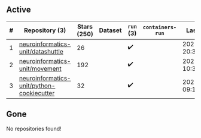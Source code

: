 ## Active
| # | Repository (3) | Stars (250) | Dataset | `run` (3) | `containers-run` | Last Modified |
| --- | --- | --- | --- | --- | --- | --- |
| 1 | [neuroinformatics-unit/datashuttle](https://github.com/neuroinformatics-unit/datashuttle) | 26 |  | :heavy_check_mark: |  | 2025-09-05 20:37:48+00:00 |
| 2 | [neuroinformatics-unit/movement](https://github.com/neuroinformatics-unit/movement) | 192 |  | :heavy_check_mark: |  | 2025-09-02 10:38:47+00:00 |
| 3 | [neuroinformatics-unit/python-cookiecutter](https://github.com/neuroinformatics-unit/python-cookiecutter) | 32 |  | :heavy_check_mark: |  | 2025-09-02 09:12:02+00:00 |

## Gone
No repositories found!
